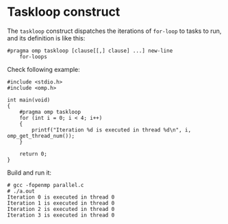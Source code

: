 # Taskloop construct

The `taskloop` construct dispatches the iterations of `for-loop` to tasks to run, and its definition is like this:  

	#pragma omp taskloop [clause[[,] clause] ...] new-line
		for-loops

Check following example:  

	#include <stdio.h>
	#include <omp.h>
		
	int main(void)
	{	
		#pragma omp taskloop
		for (int i = 0; i < 4; i++)
		{
			printf("Iteration %d is executed in thread %d\n", i, omp_get_thread_num());
		}
	
		return 0;
	}

Build and run it:  

	# gcc -fopenmp parallel.c
	# ./a.out
	Iteration 0 is executed in thread 0
	Iteration 1 is executed in thread 0
	Iteration 2 is executed in thread 0
	Iteration 3 is executed in thread 0
